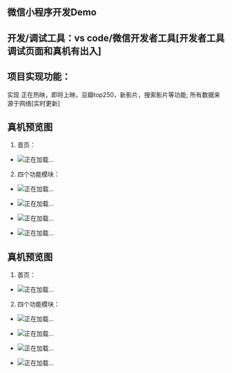 微信小程序开发Demo
-----------------
## 开发/调试工具：vs code/微信开发者工具[开发者工具调试页面和真机有出入]
## 项目实现功能：
实现 正在热映，即将上映，豆瓣top250，新影片，搜索影片等功能;
所有数据来源于网络[实时更新]


## 真机预览图
1. 首页：
 + ![正在加载...](https://github.com/RoseSnow/DouBan_Movies/blob/master/previews/home.jpg)

2. 四个功能模块：
 + ![正在加载...](https://github.com/RoseSnow/DouBan_Movies/blob/master/previews/zzry.jpg)

 + ![正在加载...](https://github.com/RoseSnow/DouBan_Movies/blob/master/previews/jjsy.jpg)

 + ![正在加载...](https://github.com/RoseSnow/DouBan_Movies/tree/master/previews/top250.jpg)

 + ![正在加载...](https://github.com/RoseSnow/DouBan_Movies/blob/master/previews/new.jpg)



## 真机预览图
1. 首页：
 + ![正在加载...](https://github.com/RoseSnow/DouBan_Movies/blob/master/previews/home.jpg)

2. 四个功能模块：
 + ![正在加载...](https://github.com/RoseSnow/DouBan_Movies/blob/master/previews/zzry.jpg)

 + ![正在加载...](https://github.com/RoseSnow/DouBan_Movies/blob/master/previews/jjsy.jpg)

 + ![正在加载...](https://github.com/RoseSnow/DouBan_Movies/blob/master/previews/top250.jpg)

 + ![正在加载...](https://github.com/RoseSnow/DouBan_Movies/blob/master/previews/new.jpg)

